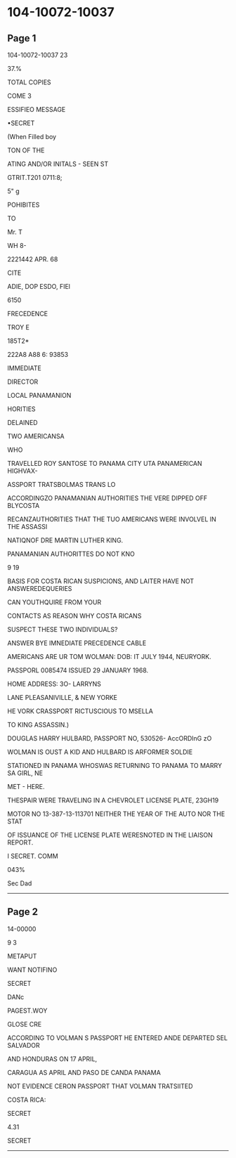 # 104-10072-10037

## Page 1

104-10072-10037 23

37.%

TOTAL COPIES

COME 3

ESSIFIEO MESSAGE

•SECRET

(When Filled boy

TON OF THE

ATING AND/OR INITALS - SEEN ST

GTRIT.T201 0711:8;

5" g

POHIBITES

TO

Mr. T

WH 8-

2221442 APR. 68

CITE

ADIE, DOP ESDO, FIEl

6150

FRECEDENCE

TROY E

185T2*

222A8 A88 6: 93853

IMMEDIATE

DIRECTOR

LOCAL PANAMANION

HORITIES

DELAINED

TWO AMERICANSA

WHO

TRAVELLED ROY SANTOSE TO PANAMA CITY UTA PANAMERICAN HIGHVAX-

ASSPORT TRATSBOLMAS TRANS LO

ACCORDINGZO PANAMANIAN AUTHORITIES THE VERE DIPPED OFF BLYCOSTA

RECANZAUTHORITIES THAT THE TUO AMERICANS WERE INVOLVEL IN THE ASSASSI

NATIQNOF DRE MARTIN LUTHER KING.

PANAMANIAN AUTHORITTES DO NOT KNO

9 19

BASIS FOR COSTA RICAN SUSPICIONS, AND LAITER HAVE NOT ANSWEREDEQUERIES

CAN YOUTHQUIRE FROM YOUR

CONTACTS AS REASON WHY COSTA RICANS

SUSPECT THESE TWO INDIVIDUALS?

ANSWER BYE IMNEDIATE PRECEDENCE CABLE

AMERICANS ARE UR TOM WOLMAN: DOB: IT JULY 1944, NEURYORK.

PASSPORL 0085474 ISSUED 29 JANUARY 1968.

HOME ADDRESS: 3O- LARRYNS

LANE PLEASANIVILLE, & NEW YORKE

HE VORK CRASSPORT RICTUSCIOUS TO MSELLA

TO KING ASSASSIN.)

DOUGLAS HARRY HULBARD, PASSPORT NO, 530526- AccORDInG zO

WOLMAN IS OUST A KID AND HULBARD IS ARFORMER SOLDIE

STATIONED IN PANAMA WHOSWAS RETURNING TO PANAMA TO MARRY SA GIRL, NE

MET - HERE.

THESPAIR WERE TRAVELING IN A CHEVROLET LICENSE PLATE, 23GH19

MOTOR NO 13-387-13-113701 NEITHER THE YEAR OF THE AUTO NOR THE STAT

OF ISSUANCE OF THE LICENSE PLATE WERESNOTED IN THE LIAISON REPORT.

I SECRET. COMM

043%

Sec Dad

---

## Page 2

14-00000

9 3

METAPUT

WANT NOTIFINO

SECRET

DANc

PAGEST.WOY

GLOSE CRE

ACCORDING TO VOLMAN S PASSPORT HE ENTERED ANDE DEPARTED SEL SALVADOR

AND HONDURAS ON 17 APRIL,

CARAGUA AS APRIL AND PASO DE CANDA PANAMA

NOT EVIDENCE CERON PASSPORT THAT VOLMAN TRATSIITED

COSTA RICA:

SECRET

4.31

SECRET

---

